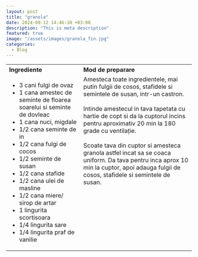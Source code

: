 ```yaml
---
layout: post
title: "granola"
date: 2024-09-12 14:46:10 +03:00
description: "This is meta description"
featured: true
image: "/assets/images/granola_fin.jpg"
categories:
  - Blog
---
```


<table style="width: 100%; border-collapse: collapse;">
  <tr>
    <th style="text-align: left;width: 40%;vertical-align: top;">Ingrediente</th>
    <th style="text-align: left;width: 60%;vertical-align: top;">Mod de preparare</th>
  </tr>
  <tr>
    <td style="text-align: left;width: 40%;vertical-align: top;">
      <ul>
        <li>3 cani fulgi de ovaz </li>
        <li>1 cana amestec de seminte de floarea soarelui si seminte de dovleac</li>
        <li>1 cana nuci, migdale</li>
        <li>1/2 cana seminte de in</li>
        <li>1/2 cana fulgi de cocos</li>
        <li>1/2 seminte de susan</li>
        <li>1/2 cana stafide</li>
        <li>1/2 cana ulei de masline</li>
        <li>1/2 cana miere/ sirop de artar</li>
        <li>1 lingurita scortisoara</li>
        <li>1/4 lingurita sare</li>
        <li>1/4 lingurita praf de vanilie</li>
      </ul>
    </td>
    <td style="text-align: left;width: 60%;vertical-align: top;">
      Amesteca toate ingredientele, mai putin fulgii de cosos, stafidele si semintele de susan, intr-un castron.<br><br>
      Intinde amestecul in tava tapetata cu hartie de copt si da la cuptorul incins pentru aproximativ 20 min la 180 grade cu ventilație. <br><br>
      Scoate tava din cuptor si amesteca granola astfel incat sa se coaca uniform. Da tava pentru inca aprox 10 min la cuptor, apoi adauga fulgii de cosos, stafidele si semintele de susan.
    </td>
  </tr>
</table>
